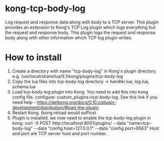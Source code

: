 # kong-tcp-body-log
Log request and response data along with body to a TCP server. This plugin provides an extension to Kong's TCP Log plugin which logs everything but the request and response body. This plugin logs the request and response body along with other information which TCP log plugin writes. 

# How to install

1. Create a directory with name "tcp-body-log" in Kong's plugin directory. e.g. /usr/local/share/lua/5.1/kong/plugins/tcp-body-log
2. Copy the lua files into tcp-body-log directory -> handler.lua, log.lua, schema.lua
3. Load tcp-body-log plugin into Kong. You need to add this into kong config file. configure: custom_plugins=tcp-body-log. See this link if you need help - https://getkong.org/docs/0.10.x/plugin-development/distribution/#load-the-plugin
4. Restart Kong. (kong reload would suffice)
5. Plugin is installed, we now need to enable the tcp-body-log plugin in kong:
 curl -X POST http://localhost:8001/plugins/ --data "name=tcp-body-log" --data "config.host=127.0.0.1" --data "config.port=9563"
 Host and port are TCP server host and port number.

 
 
